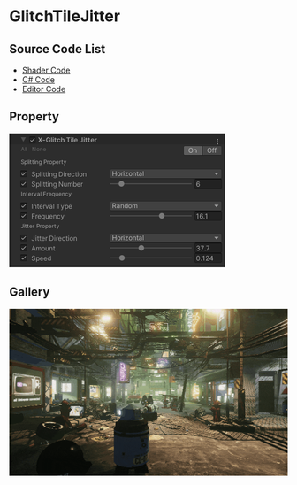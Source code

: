 
# GlitchTileJitter

## Source Code List
- [Shader Code](Shader/GlitchTileJitter.shader)
- [C# Code](GlitchTileJitter.cs)
- [Editor Code](Editor/GlitchTileJitterEditor.cs)


## Property
![](https://raw.githubusercontent.com/QianMo/X-PostProcessing-Gallery/master/Media/Glitch/GlitchTileJitter/GlitchTileJitter.png)

## Gallery

![](https://raw.githubusercontent.com/QianMo/X-PostProcessing-Gallery/master/Media/Glitch/GlitchTileJitter/GlitchTileJitter.gif)
